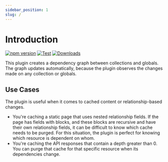 ```yaml
---
sidebar_position: 1
slug: /
---
```


# Introduction

[![npm version](https://badge.fury.io/js/payload-dependency-graph.svg)](https://badge.fury.io/js/payload-dependency-graph) [![Test](https://github.com/GeorgeHulpoi/payload-dependency-graph/actions/workflows/test.yml/badge.svg)](https://github.com/GeorgeHulpoi/payload-dependency-graph/actions/workflows/test.yml) [![Downloads](http://img.shields.io/npm/dw/payload-dependency-graph.svg)](https://www.npmjs.com/package/payload-dependency-graph)

This plugin creates a dependency graph between collections and globals. The graph updates automatically, because the plugin observes the changes made on any collection or globals.

## Use Cases

The plugin is useful when it comes to cached content or relationship-based changes.

-   You're caching a static page that uses nested relationship fields. If the page has fields with blocks, and these blocks are recursive and have their own relationship fields, it can be difficult to know which cache needs to be purged. For this situation, the plugin is perfect for knowing which resource is dependent on whom.
-   You're caching the API responses that contain a depth greater than 0. You can purge that cache for that specific resource when its dependencies change.
